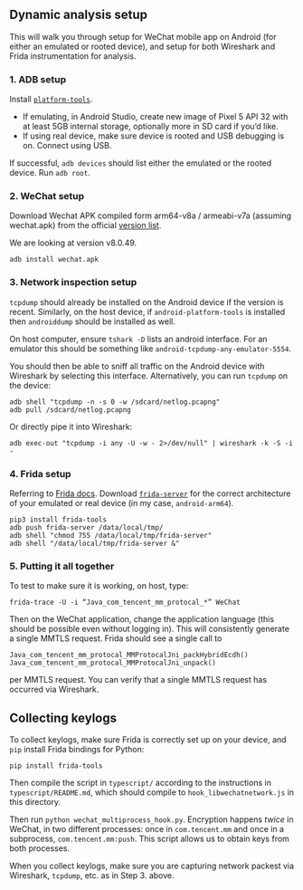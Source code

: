 ## Dynamic analysis setup
This will walk you through setup for WeChat mobile app on Android (for either an emulated or rooted
device), and setup for both Wireshark and Frida instrumentation for analysis.
### 1. ADB setup
Install [`platform-tools`](https://developer.android.com/tools/releases/platform-tools).

 * If emulating, in Android Studio, create new image of Pixel 5 API 32 with at least 5GB internal storage, optionally
more in SD card if you’d like.
 * If using real device, make sure device is rooted and USB debugging is on. Connect using USB.

If successful, `adb devices` should list either the emulated or the rooted device.
Run `adb root`.

### 2. WeChat setup
Download Wechat APK compiled form arm64-v8a / armeabi-v7a (assuming wechat.apk) from the official
[version list](https://weixin.qq.com/cgi-bin/readtemplate?lang=zh_CN&t=weixin_faq_list).

We are looking at version v8.0.49.

```
adb install wechat.apk
```

### 3. Network inspection setup
`tcpdump` should already be installed on the Android device if the version is recent. Similarly, on
the host device, if `android-platform-tools` is installed then `androiddump` should be installed as
well.

On host computer, ensure `tshark -D` lists an android interface. For an emulator this should be
something like `android-tcpdump-any-emulator-5554`.

You should then be able to sniff all traffic on the Android device with Wireshark by selecting this interface.
Alternatively, you can run `tcpdump` on the device:

```
adb shell "tcpdump -n -s 0 -w /sdcard/netlog.pcapng"
adb pull /sdcard/netlog.pcapng
```

Or directly pipe it into Wireshark:
```
adb exec-out "tcpdump -i any -U -w - 2>/dev/null" | wireshark -k -S -i -
```

### 4. Frida setup
Referring to [Frida docs](https://frida.re/docs/android/).
Download [`frida-server`](https://github.com/frida/frida/releases) for the correct architecture of
your emulated or real device (in my case, `android-arm64`).
```
pip3 install frida-tools
adb push frida-server /data/local/tmp/
adb shell "chmod 755 /data/local/tmp/frida-server"
adb shell "/data/local/tmp/frida-server &"
```

### 5. Putting it all together

To test to make sure it is working, on host, type:
```
frida-trace -U -i “Java_com_tencent_mm_protocal_*” WeChat
```
Then on the WeChat application, change the application language (this should be possible even
without logging in). This will consistently generate a single MMTLS request. Frida should see a
single call to 
```
Java_com_tencent_mm_protocal_MMProtocalJni_packHybridEcdh()
Java_com_tencent_mm_protocal_MMProtocalJni_unpack()
```
per MMTLS request. You can verify that a single MMTLS request has occurred via Wireshark.

## Collecting keylogs
To collect keylogs, make sure Frida is correctly set up on your device, and `pip` install Frida
bindings for Python:

```
pip install frida-tools
```

Then compile the script in `typescript/` according to the instructions in `typescript/README.md`,
which should compile to `hook_libwechatnetwork.js` in this directory.

Then run `python wechat_multiprocess_hook.py`. Encryption happens *twice* in WeChat, in two
different processes: once in `com.tencent.mm` and once in a subprocess,  `com.tencent.mm:push`. This
script allows us to obtain keys from both processes.

When you collect keylogs, make sure you are capturing network packest via Wireshark, `tcpdump`, etc.
as in Step 3. above.

